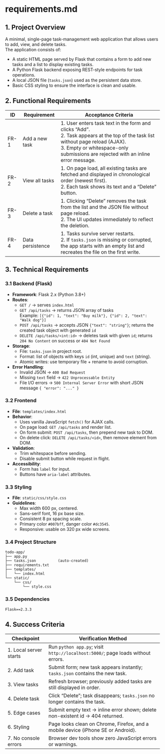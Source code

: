 # requirements.md

## 1. Project Overview
A minimal, single-page task-management web application that allows users to add, view, and delete tasks.  
The application consists of:
- A static HTML page served by Flask that contains a form to add new tasks and a list to display existing tasks.
- A Python Flask backend exposing REST-style endpoints for task operations.
- A local JSON file (`tasks.json`) used as the persistent data store.
- Basic CSS styling to ensure the interface is clean and usable.

## 2. Functional Requirements

| ID | Requirement | Acceptance Criteria |
|---|---|---|
| FR-1 | Add a new task | 1. User enters task text in the form and clicks “Add”.<br>2. Task appears at the top of the task list without page reload (AJAX).<br>3. Empty or whitespace-only submissions are rejected with an inline error message. |
| FR-2 | View all tasks | 1. On page load, all existing tasks are fetched and displayed in chronological order (newest first).<br>2. Each task shows its text and a “Delete” button. |
| FR-3 | Delete a task | 1. Clicking “Delete” removes the task from the list and the JSON file without page reload.<br>2. The UI updates immediately to reflect the deletion. |
| FR-4 | Data persistence | 1. Tasks survive server restarts.<br>2. If `tasks.json` is missing or corrupted, the app starts with an empty list and recreates the file on the first write. |

## 3. Technical Requirements

### 3.1 Backend (Flask)
- **Framework**: Flask 2.x (Python 3.8+)
- **Routes**:
  - `GET /` → serves `index.html`
  - `GET /api/tasks` → returns JSON array of tasks  
    Example: `[{"id": 1, "text": "Buy milk"}, {"id": 2, "text": "Walk dog"}]`
  - `POST /api/tasks` → accepts JSON `{"text": "string"}`; returns the created task object with generated `id`
  - `DELETE /api/tasks/<int:id>` → deletes task with given `id`; returns `204 No Content` on success or `404 Not Found`
- **Storage**:
  - File: `tasks.json` in project root.
  - Format: list of objects with keys `id` (int, unique) and `text` (string).
  - Atomic writes: use temporary file + rename to avoid corruption.
- **Error Handling**:
  - Invalid JSON → `400 Bad Request`
  - Missing `text` field → `422 Unprocessable Entity`
  - File I/O errors → `500 Internal Server Error` with short JSON message `{ "error": "..." }`

### 3.2 Frontend
- **File**: `templates/index.html`
- **Behavior**:
  - Uses vanilla JavaScript `fetch()` for AJAX calls.
  - On page load: `GET /api/tasks` and render list.
  - On form submit: `POST /api/tasks`, then prepend new task to DOM.
  - On delete click: `DELETE /api/tasks/<id>`, then remove element from DOM.
- **Validation**:
  - Trim whitespace before sending.
  - Disable submit button while request in flight.
- **Accessibility**:
  - Form has `label` for input.
  - Buttons have `aria-label` attributes.

### 3.3 Styling
- **File**: `static/css/style.css`
- **Guidelines**:
  - Max width 600 px, centered.
  - Sans-serif font, 16 px base size.
  - Consistent 8 px spacing scale.
  - Primary color `#007bff`, danger color `#dc3545`.
  - Responsive: usable on 320 px wide screens.

### 3.4 Project Structure
```
todo-app/
├── app.py
├── tasks.json          (auto-created)
├── requirements.txt
├── templates/
│   └── index.html
└── static/
    └── css/
        └── style.css
```

### 3.5 Dependencies
```
Flask==2.3.3
```

## 4. Success Criteria

| Checkpoint | Verification Method |
|---|---|
| 1. Local server starts | Run `python app.py`; visit `http://localhost:5000/`; page loads without errors. |
| 2. Add task | Submit form; new task appears instantly; `tasks.json` contains the new task. |
| 3. View tasks | Refresh browser; previously added tasks are still displayed in order. |
| 4. Delete task | Click “Delete”; task disappears; `tasks.json` no longer contains the task. |
| 5. Edge cases | Submit empty text → inline error shown; delete non-existent id → 404 returned. |
| 6. Styling | Page looks clean on Chrome, Firefox, and a mobile device (iPhone SE or Android). |
| 7. No console errors | Browser dev tools show zero JavaScript errors or warnings.